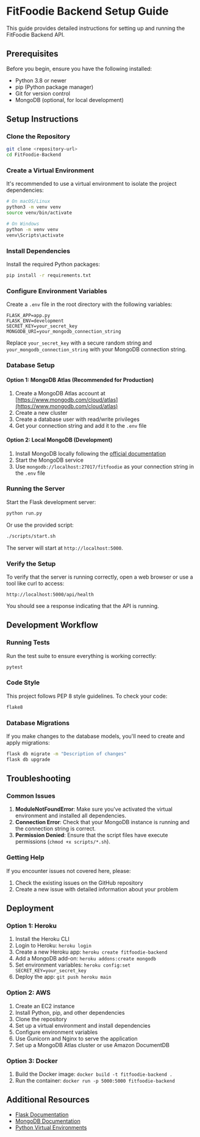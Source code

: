 # FitFoodie Backend Setup Guide

This guide provides detailed instructions for setting up and running the FitFoodie Backend API.

## Prerequisites

Before you begin, ensure you have the following installed:

- Python 3.8 or newer
- pip (Python package manager)
- Git for version control
- MongoDB (optional, for local development)

## Setup Instructions

### Clone the Repository

```bash
git clone <repository-url>
cd FitFoodie-Backend
```

### Create a Virtual Environment

It's recommended to use a virtual environment to isolate the project dependencies:

```bash
# On macOS/Linux
python3 -m venv venv
source venv/bin/activate

# On Windows
python -m venv venv
venv\Scripts\activate
```

### Install Dependencies

Install the required Python packages:

```bash
pip install -r requirements.txt
```

### Configure Environment Variables

Create a `.env` file in the root directory with the following variables:

```
FLASK_APP=app.py
FLASK_ENV=development
SECRET_KEY=your_secret_key
MONGODB_URI=your_mongodb_connection_string
```

Replace `your_secret_key` with a secure random string and `your_mongodb_connection_string` with your MongoDB connection string.

### Database Setup

#### Option 1: MongoDB Atlas (Recommended for Production)

1. Create a MongoDB Atlas account at [https://www.mongodb.com/cloud/atlas](https://www.mongodb.com/cloud/atlas)
2. Create a new cluster
3. Create a database user with read/write privileges
4. Get your connection string and add it to the `.env` file

#### Option 2: Local MongoDB (Development)

1. Install MongoDB locally following the [official documentation](https://docs.mongodb.com/manual/installation/)
2. Start the MongoDB service
3. Use `mongodb://localhost:27017/fitfoodie` as your connection string in the `.env` file

### Running the Server

Start the Flask development server:

```bash
python run.py
```

Or use the provided script:

```bash
./scripts/start.sh
```

The server will start at `http://localhost:5000`.

### Verify the Setup

To verify that the server is running correctly, open a web browser or use a tool like curl to access:

```
http://localhost:5000/api/health
```

You should see a response indicating that the API is running.

## Development Workflow

### Running Tests

Run the test suite to ensure everything is working correctly:

```bash
pytest
```

### Code Style

This project follows PEP 8 style guidelines. To check your code:

```bash
flake8
```

### Database Migrations

If you make changes to the database models, you'll need to create and apply migrations:

```bash
flask db migrate -m "Description of changes"
flask db upgrade
```

## Troubleshooting

### Common Issues

1. **ModuleNotFoundError**: Make sure you've activated the virtual environment and installed all dependencies.
2. **Connection Error**: Check that your MongoDB instance is running and the connection string is correct.
3. **Permission Denied**: Ensure that the script files have execute permissions (`chmod +x scripts/*.sh`).

### Getting Help

If you encounter issues not covered here, please:
1. Check the existing issues on the GitHub repository
2. Create a new issue with detailed information about your problem

## Deployment

### Option 1: Heroku

1. Install the Heroku CLI
2. Login to Heroku: `heroku login`
3. Create a new Heroku app: `heroku create fitfoodie-backend`
4. Add a MongoDB add-on: `heroku addons:create mongodb`
5. Set environment variables: `heroku config:set SECRET_KEY=your_secret_key`
6. Deploy the app: `git push heroku main`

### Option 2: AWS

1. Create an EC2 instance
2. Install Python, pip, and other dependencies
3. Clone the repository
4. Set up a virtual environment and install dependencies
5. Configure environment variables
6. Use Gunicorn and Nginx to serve the application
7. Set up a MongoDB Atlas cluster or use Amazon DocumentDB

### Option 3: Docker

1. Build the Docker image: `docker build -t fitfoodie-backend .`
2. Run the container: `docker run -p 5000:5000 fitfoodie-backend`

## Additional Resources

- [Flask Documentation](https://flask.palletsprojects.com/)
- [MongoDB Documentation](https://docs.mongodb.com/)
- [Python Virtual Environments](https://docs.python.org/3/tutorial/venv.html)
